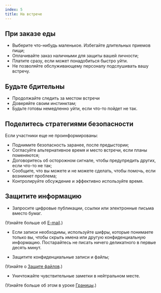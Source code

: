 ```yaml
---
index: 5
title: На встрече
---
```

## При заказе еды

*   Выберите что-нибудь маленькое. Избегайте длительных приемов пищи;
*   Оплачивайте заказ наличными для защиты вашей личности;
*   Платите сразу, если может понадобиться быстро уйти.
*   Не позволяйте обслуживающему персоналу подслушивать вашу встречу.

## Будьте бдительны

*   Продолжайте следить за местом встречи
*   Доверяйте своим инстинктам;
*   Будьте готовы немедленно уйти, если что-то пойдет не так.

## Поделитесь стратегиями безопасности

Если участники еще не проинформированы:

*   Поднимите безопасность заранее, после предыстории;
*   Согласуйте альтернативное время и место встречи, если планы поменяются;
*   Договоритесь об осторожном сигнале, чтобы предупредить других, если что-то не так;
*   Сообщите, что вы можете и не можете сделать, чтобы помочь, если возникнет проблема;
*   Контролируйте обсуждение и эффективно используйте время.

## Защитите информацию

*   Запросите цифровые публикации, ссылки или электронные письма вместо бумаг.

(Узнайте больше об [E-mail](umbrella://communications/email/advanced).) 

*   Если записи необходимы, используйте шифры, которые понимаете только вы, чтобы скрыть имена или другую конфиденциальную информацию. Постарайтесь не писать ничего деликатного в первые десять минут.

*   Защитите конфиденциальные записи и файлы;

(Узнайте о [Защите файлов](umbrella://information/protecting-files).)

*   Уничтожайте чувствительные заметки в нейтральном месте.

(Узнайте больше об этом в уроке [Границы](umbrella://travel/borders).)